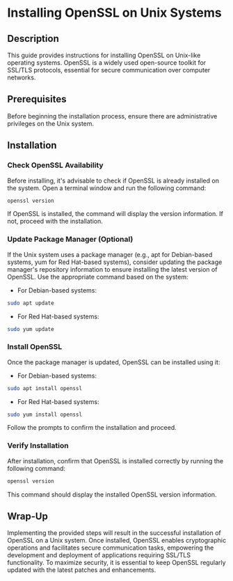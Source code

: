 # Installing OpenSSL on Unix Systems

## Description

This guide provides instructions for installing OpenSSL on Unix-like operating systems. OpenSSL is a widely used open-source toolkit for SSL/TLS protocols, essential for secure communication over computer networks.

## Prerequisites

Before beginning the installation process, ensure there are administrative privileges on the Unix system.

## Installation

### Check OpenSSL Availability

Before installing, it's advisable to check if OpenSSL is already installed on the system. Open a terminal window and run the following command:

```bash
openssl version
```

If OpenSSL is installed, the command will display the version information. If not, proceed with the installation.

### Update Package Manager (Optional)

If the Unix system uses a package manager (e.g., apt for Debian-based systems, yum for Red Hat-based systems), consider updating the package manager's repository information to ensure installing the latest version of OpenSSL. Use the appropriate command based on the system:

- For Debian-based systems:
```bash
sudo apt update
```

- For Red Hat-based systems:
```bash
sudo yum update
```

### Install OpenSSL

Once the package manager is updated, OpenSSL can be installed using it:

- For Debian-based systems:
```bash
sudo apt install openssl
```

- For Red Hat-based systems:
```bash
sudo yum install openssl
```

Follow the prompts to confirm the installation and proceed.

### Verify Installation

After installation, confirm that OpenSSL is installed correctly by running the following command:

```bash
openssl version
```

This command should display the installed OpenSSL version information.

## Wrap-Up

Implementing the provided steps will result in the successful installation of OpenSSL on a Unix system. Once installed, OpenSSL enables cryptographic operations and facilitates secure communication tasks, empowering the development and deployment of applications requiring SSL/TLS functionality. To maximize security, it is essential to keep OpenSSL regularly updated with the latest patches and enhancements.